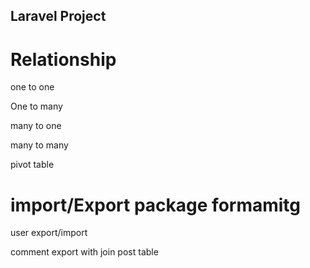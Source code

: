 ## Laravel Project 

# Relationship 
 <p>one to one </p>
 <p>One to many </p>
 <p>many to one </p>
 <p>many to many </p>
 <p>pivot table </p>

# import/Export package formamitg 

<p>	user export/import </p>
<p>comment export with join post table</p>